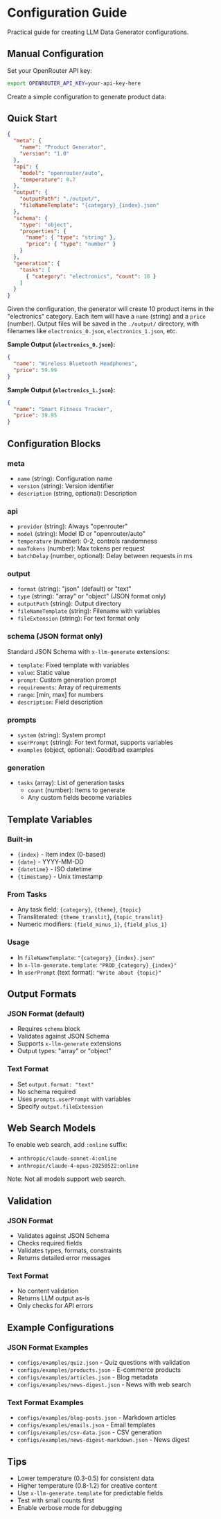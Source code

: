 # Configuration Guide

Practical guide for creating LLM Data Generator configurations.

## Manual Configuration
Set your OpenRouter API key:
```bash
export OPENROUTER_API_KEY=your-api-key-here
```

Create a simple configuration to generate product data:

## Quick Start

```json
{
  "meta": {
    "name": "Product Generator",
    "version": "1.0"
  },
  "api": {
    "model": "openrouter/auto",
    "temperature": 0.7
  },
  "output": {
    "outputPath": "./output/",
    "fileNameTemplate": "{category}_{index}.json"
  },
  "schema": {
    "type": "object",
    "properties": {
      "name": { "type": "string" },
      "price": { "type": "number" }
    }
  },
  "generation": {
    "tasks": [
      { "category": "electronics", "count": 10 }
    ]
  }
}
```

Given the configuration, the generator will create 10 product items in the "electronics" category. Each item will have a `name` (string) and a `price` (number). Output files will be saved in the `./output/` directory, with filenames like `electronics_0.json`, `electronics_1.json`, etc.

**Sample Output (`electronics_0.json`):**
```json
{
  "name": "Wireless Bluetooth Headphones",
  "price": 59.99
}
```

**Sample Output (`electronics_1.json`):**
```json
{
  "name": "Smart Fitness Tracker",
  "price": 39.95
}
```

## Configuration Blocks

### meta
- `name` (string): Configuration name
- `version` (string): Version identifier
- `description` (string, optional): Description

### api
- `provider` (string): Always "openrouter"
- `model` (string): Model ID or "openrouter/auto"
- `temperature` (number): 0-2, controls randomness
- `maxTokens` (number): Max tokens per request
- `batchDelay` (number, optional): Delay between requests in ms

### output
- `format` (string): "json" (default) or "text"
- `type` (string): "array" or "object" (JSON format only)
- `outputPath` (string): Output directory
- `fileNameTemplate` (string): Filename with variables
- `fileExtension` (string): For text format only

### schema (JSON format only)
Standard JSON Schema with `x-llm-generate` extensions:
- `template`: Fixed template with variables
- `value`: Static value
- `prompt`: Custom generation prompt
- `requirements`: Array of requirements
- `range`: [min, max] for numbers
- `description`: Field description

### prompts
- `system` (string): System prompt
- `userPrompt` (string): For text format, supports variables
- `examples` (object, optional): Good/bad examples

### generation
- `tasks` (array): List of generation tasks
  - `count` (number): Items to generate
  - Any custom fields become variables

## Template Variables

### Built-in
- `{index}` - Item index (0-based)
- `{date}` - YYYY-MM-DD
- `{datetime}` - ISO datetime
- `{timestamp}` - Unix timestamp

### From Tasks
- Any task field: `{category}`, `{theme}`, `{topic}`
- Transliterated: `{theme_translit}`, `{topic_translit}`
- Numeric modifiers: `{field_minus_1}`, `{field_plus_1}`

### Usage
- In `fileNameTemplate`: `"{category}_{index}.json"`
- In `x-llm-generate.template`: `"PROD_{category}_{index}"`
- In `userPrompt` (text format): `"Write about {topic}"`

## Output Formats

### JSON Format (default)
- Requires `schema` block
- Validates against JSON Schema
- Supports `x-llm-generate` extensions
- Output types: "array" or "object"

### Text Format
- Set `output.format: "text"`
- No schema required
- Uses `prompts.userPrompt` with variables
- Specify `output.fileExtension`

## Web Search Models

To enable web search, add `:online` suffix:
- `anthropic/claude-sonnet-4:online`
- `anthropic/claude-4-opus-20250522:online`

Note: Not all models support web search.

## Validation

### JSON Format
- Validates against JSON Schema
- Checks required fields
- Validates types, formats, constraints
- Returns detailed error messages

### Text Format
- No content validation
- Returns LLM output as-is
- Only checks for API errors

## Example Configurations

### JSON Format Examples
- `configs/examples/quiz.json` - Quiz questions with validation
- `configs/examples/products.json` - E-commerce products
- `configs/examples/articles.json` - Blog metadata
- `configs/examples/news-digest.json` - News with web search

### Text Format Examples
- `configs/examples/blog-posts.json` - Markdown articles
- `configs/examples/emails.json` - Email templates
- `configs/examples/csv-data.json` - CSV generation
- `configs/examples/news-digest-markdown.json` - News digest

## Tips

- Lower temperature (0.3-0.5) for consistent data
- Higher temperature (0.8-1.2) for creative content
- Use `x-llm-generate.template` for predictable fields
- Test with small counts first
- Enable verbose mode for debugging